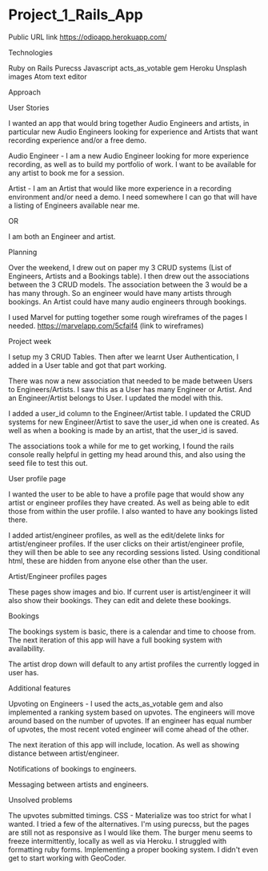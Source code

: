 # Project_1_Rails_App

Public URL link https://odioapp.herokuapp.com/


Technologies

Ruby on Rails
Purecss
Javascript
acts_as_votable gem
Heroku
Unsplash images
Atom text editor


Approach

User Stories

  I wanted an app that would bring together Audio Engineers and artists, in particular new Audio Engineers looking for experience and Artists that want recording experience and/or a free demo.

  Audio Engineer - I am a new Audio Engineer looking for more experience recording, as well as to build my portfolio of work. I want to be available for any artist to book me for a session.

  Artist - I am an Artist that would like more experience in a recording environment and/or need a demo. I need somewhere I can go that will have a listing of Engineers available near me.

  OR

  I am both an Engineer and artist. 


Planning

  Over the weekend, I drew out on paper my 3 CRUD systems (List of Engineers, Artists and a Bookings table). I then drew out the associations between the 3 CRUD models. The association between the 3 would be a has many through. So an engineer would have many artists through bookings. An Artist could have many audio engineers through bookings.

  I used Marvel for putting together some rough wireframes of the pages I needed.
  https://marvelapp.com/5cfaif4 (link to wireframes)

Project week

  I setup my 3 CRUD Tables. Then after we learnt User Authentication, I added in a User table and got that part working.

  There was now a new association that needed to be made between Users to Engineers/Artists. I saw this as a User has many Engineer or Artist. And an Engineer/Artist belongs to User. I updated the model with this.

  I added a user_id column to the Engineer/Artist table. I updated the CRUD systems for new Engineer/Artist to save the user_id when one is created. As well as when a booking is made by an artist, that the user_id is saved.

  The associations took a while for me to get working, I found the rails console really helpful in getting my head around this, and also using the seed file to test this out.

User profile page

  I wanted the user to be able to have a profile page that would show any artist or engineer profiles they have created. As well as being able to edit those from within the user profile. I also wanted to have any bookings listed there.

  I added artist/engineer profiles, as well as the edit/delete links for artist/engineer profiles. If the user clicks on their artist/engineer profile, they will then be able to see any recording sessions listed. Using conditional html, these are hidden from anyone else other than the user.

Artist/Engineer profiles pages

  These pages show images and bio. If current user is artist/engineer it will also show their bookings. They can edit and delete these bookings.

Bookings

  The bookings system is basic, there is a calendar and time to choose from. The next iteration of this app will have a full booking system with availability.

  The artist drop down will default to any artist profiles the currently logged in user has.

Additional features

  Upvoting on Engineers - I used the acts_as_votable gem and also implemented a ranking system based on upvotes. The engineers will move around based on the number of upvotes. If an engineer has equal number of upvotes, the most recent voted engineer will come ahead of the other.

  The next iteration of this app will include, location. As well as showing distance between artist/engineer.

  Notifications of bookings to engineers.

  Messaging between artists and engineers.


Unsolved problems

  The upvotes submitted timings.
  CSS - Materialize was too strict for what I wanted. I tried a few of the alternatives. I'm using purecss, but the pages are still not as responsive as I would like them.
  The burger menu seems to freeze intermittently, locally as well as via Heroku.
  I struggled with formatting ruby forms.
  Implementing a proper booking system.
  I didn't even get to start working with GeoCoder.
